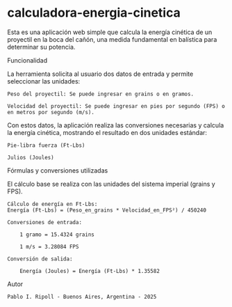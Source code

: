# calculadora-energia-cinetica
Esta es una aplicación web simple que calcula la energía cinética de un proyectil en la boca del cañón, una medida fundamental en balística para determinar su potencia.

Funcionalidad

La herramienta solicita al usuario dos datos de entrada y permite seleccionar las unidades:

    Peso del proyectil: Se puede ingresar en grains o en gramos.

    Velocidad del proyectil: Se puede ingresar en pies por segundo (FPS) o en metros por segundo (m/s).

Con estos datos, la aplicación realiza las conversiones necesarias y calcula la energía cinética, mostrando el resultado en dos unidades estándar:

    Pie-libra fuerza (Ft-Lbs)

    Julios (Joules)

Fórmulas y conversiones utilizadas

El cálculo base se realiza con las unidades del sistema imperial (grains y FPS).

    Cálculo de energía en Ft-Lbs:
    Energía (Ft-Lbs) = (Peso_en_grains * Velocidad_en_FPS²) / 450240

    Conversiones de entrada:

        1 gramo = 15.4324 grains

        1 m/s = 3.28084 FPS

    Conversión de salida:

        Energía (Joules) = Energía (Ft-Lbs) * 1.35582

Autor

    Pablo I. Ripoll - Buenos Aires, Argentina - 2025
